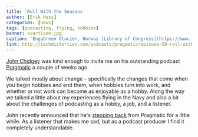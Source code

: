 ```yaml
---
title: 'Roll With the Seasons'
author: [Erik Hess]
categories: [news]
tags: [podcasting, flying, hobbies]
banner: svartisen.jpg
caption: 'Engabreen Glacier, Norway [Library of Congress](https://www.flickr.com/photos/library_of_congress/3174194065)'
link: http://techdistortion.com/podcasts/pragmatic/episode-59-roll-with-the-seasons
---
```


[John Chidgey](http://twitter.com/johnchidgey) was kind enough to invite me on his outstanding podcast [Pragmatic](http://techdistortion.com/podcasts/pragmatic/episode-59-roll-with-the-seasons) a couple of weeks ago.

We talked mostly about change &ndash; specifically the changes that come when you begin hobbies and end them, when hobbies turn into work, and whether or not work can become as enjoyable as a hobby. Along the way we talked a little about my experiences flying in the Navy and also a bit about the challenges of podcasting as a hobby, a job, and a listener.

John recently announced that he's [stepping back](http://techdistortion.com/articles/setting-the-bar-high) from Pragmatic for a little while. As a listener that makes me sad, but as a podcast producer I find it completely understandable.